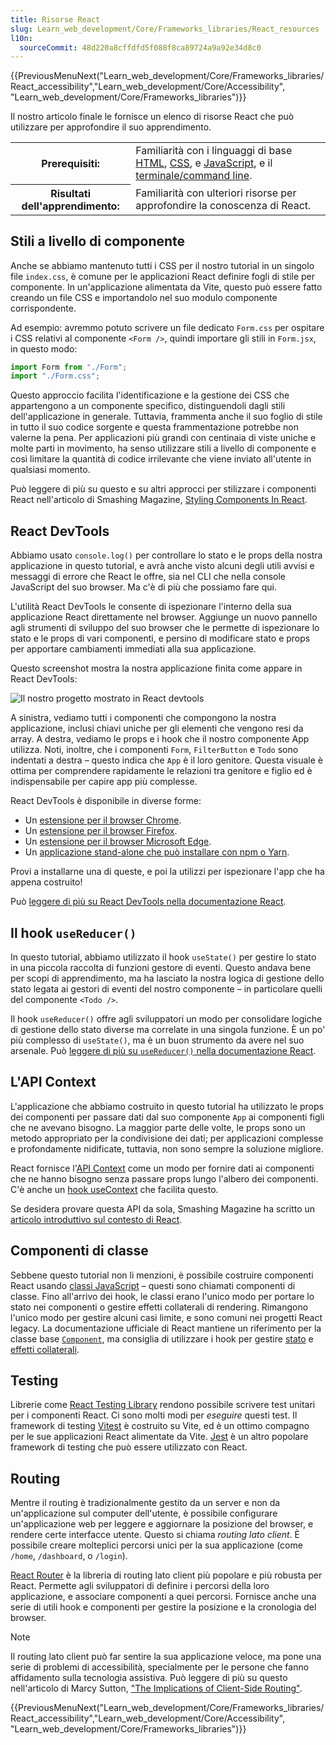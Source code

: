 ```yaml
---
title: Risorse React
slug: Learn_web_development/Core/Frameworks_libraries/React_resources
l10n:
  sourceCommit: 48d220a8cffdfd5f088f8ca89724a9a92e34d8c0
---
```


{{PreviousMenuNext("Learn_web_development/Core/Frameworks_libraries/React_accessibility","Learn_web_development/Core/Accessibility", "Learn_web_development/Core/Frameworks_libraries")}}

Il nostro articolo finale le fornisce un elenco di risorse React che può utilizzare per approfondire il suo apprendimento.

<table>
  <tbody>
    <tr>
      <th scope="row">Prerequisiti:</th>
      <td>
        Familiarità con i linguaggi di base <a href="/it/docs/Learn_web_development/Core/Structuring_content">HTML</a>,
        <a href="/it/docs/Learn_web_development/Core/Styling_basics">CSS</a>, e
        <a href="/it/docs/Learn_web_development/Core/Scripting">JavaScript</a>, e il <a href="/it/docs/Learn_web_development/Getting_started/Environment_setup/Command_line">terminale/command line</a>.
      </td>
    </tr>
    <tr>
      <th scope="row">Risultati dell'apprendimento:</th>
      <td>Familiarità con ulteriori risorse per approfondire la conoscenza di React.</td>
    </tr>
  </tbody>
</table>

## Stili a livello di componente

Anche se abbiamo mantenuto tutti i CSS per il nostro tutorial in un singolo file `index.css`, è comune per le applicazioni React definire fogli di stile per componente. In un'applicazione alimentata da Vite, questo può essere fatto creando un file CSS e importandolo nel suo modulo componente corrispondente.

Ad esempio: avremmo potuto scrivere un file dedicato `Form.css` per ospitare i CSS relativi al componente `<Form />`, quindi importare gli stili in `Form.jsx`, in questo modo:

```jsx
import Form from "./Form";
import "./Form.css";
```

Questo approccio facilita l'identificazione e la gestione dei CSS che appartengono a un componente specifico, distinguendoli dagli stili dell'applicazione in generale. Tuttavia, frammenta anche il suo foglio di stile in tutto il suo codice sorgente e questa frammentazione potrebbe non valerne la pena. Per applicazioni più grandi con centinaia di viste uniche e molte parti in movimento, ha senso utilizzare stili a livello di componente e così limitare la quantità di codice irrilevante che viene inviato all'utente in qualsiasi momento.

Può leggere di più su questo e su altri approcci per stilizzare i componenti React nell'articolo di Smashing Magazine, [Styling Components In React](https://www.smashingmagazine.com/2020/05/styling-components-react/).

## React DevTools

Abbiamo usato `console.log()` per controllare lo stato e le props della nostra applicazione in questo tutorial, e avrà anche visto alcuni degli utili avvisi e messaggi di errore che React le offre, sia nel CLI che nella console JavaScript del suo browser. Ma c'è di più che possiamo fare qui.

L'utilità React DevTools le consente di ispezionare l'interno della sua applicazione React direttamente nel browser. Aggiunge un nuovo pannello agli strumenti di sviluppo del suo browser che le permette di ispezionare lo stato e le props di vari componenti, e persino di modificare stato e props per apportare cambiamenti immediati alla sua applicazione.

Questo screenshot mostra la nostra applicazione finita come appare in React DevTools:

![Il nostro progetto mostrato in React devtools](react-devtools.png)

A sinistra, vediamo tutti i componenti che compongono la nostra applicazione, inclusi chiavi uniche per gli elementi che vengono resi da array. A destra, vediamo le props e i hook che il nostro componente App utilizza. Noti, inoltre, che i componenti `Form`, `FilterButton` e `Todo` sono indentati a destra – questo indica che `App` è il loro genitore. Questa visuale è ottima per comprendere rapidamente le relazioni tra genitore e figlio ed è indispensabile per capire app più complesse.

React DevTools è disponibile in diverse forme:

- Un [estensione per il browser Chrome](https://chromewebstore.google.com/detail/react-developer-tools/fmkadmapgofadopljbjfkapdkoienihi?hl=en).
- Un [estensione per il browser Firefox](https://addons.mozilla.org/en-US/firefox/addon/react-devtools/).
- Un [estensione per il browser Microsoft Edge](https://microsoftedge.microsoft.com/addons/detail/react-developer-tools/gpphkfbcpidddadnkolkpfckpihlkkil).
- Un [applicazione stand-alone che può installare con npm o Yarn](https://www.npmjs.com/package/react-devtools).

Provi a installarne una di queste, e poi la utilizzi per ispezionare l'app che ha appena costruito!

Può [leggere di più su React DevTools nella documentazione React](https://react.dev/learn/react-developer-tools).

## Il hook `useReducer()`

In questo tutorial, abbiamo utilizzato il hook `useState()` per gestire lo stato in una piccola raccolta di funzioni gestore di eventi. Questo andava bene per scopi di apprendimento, ma ha lasciato la nostra logica di gestione dello stato legata ai gestori di eventi del nostro componente – in particolare quelli del componente `<Todo />`.

Il hook `useReducer()` offre agli sviluppatori un modo per consolidare logiche di gestione dello stato diverse ma correlate in una singola funzione. È un po' più complesso di `useState()`, ma è un buon strumento da avere nel suo arsenale. Può [leggere di più su `useReducer()` nella documentazione React](https://react.dev/learn/extracting-state-logic-into-a-reducer).

## L'API Context

L'applicazione che abbiamo costruito in questo tutorial ha utilizzato le props dei componenti per passare dati dal suo componente `App` ai componenti figli che ne avevano bisogno. La maggior parte delle volte, le props sono un metodo appropriato per la condivisione dei dati; per applicazioni complesse e profondamente nidificate, tuttavia, non sono sempre la soluzione migliore.

React fornisce l'[API Context](https://react.dev/learn/passing-data-deeply-with-context) come un modo per fornire dati ai componenti che ne hanno bisogno senza passare props lungo l'albero dei componenti. C'è anche un [hook useContext](https://react.dev/reference/react/useContext) che facilita questo.

Se desidera provare questa API da sola, Smashing Magazine ha scritto un [articolo introduttivo sul contesto di React](https://www.smashingmagazine.com/2020/01/introduction-react-context-api/).

## Componenti di classe

Sebbene questo tutorial non li menzioni, è possibile costruire componenti React usando [classi JavaScript](/it/docs/Web/JavaScript/Reference/Classes) – questi sono chiamati componenti di classe. Fino all'arrivo dei hook, le classi erano l'unico modo per portare lo stato nei componenti o gestire effetti collaterali di rendering. Rimangono l'unico modo per gestire alcuni casi limite, e sono comuni nei progetti React legacy. La documentazione ufficiale di React mantiene un riferimento per la classe base [`Component`](https://react.dev/reference/react/Component), ma consiglia di utilizzare i hook per gestire [stato](https://react.dev/learn/state-a-components-memory) e [effetti collaterali](https://react.dev/learn/synchronizing-with-effects).

## Testing

Librerie come [React Testing Library](https://testing-library.com/docs/react-testing-library/intro/) rendono possibile scrivere test unitari per i componenti React. Ci sono molti modi per _eseguire_ questi test. Il framework di testing [Vitest](https://vitest.dev/) è costruito su Vite, ed è un ottimo compagno per le sue applicazioni React alimentate da Vite. [Jest](https://jestjs.io/) è un altro popolare framework di testing che può essere utilizzato con React.

## Routing

Mentre il routing è tradizionalmente gestito da un server e non da un'applicazione sul computer dell'utente, è possibile configurare un'applicazione web per leggere e aggiornare la posizione del browser, e rendere certe interfacce utente. Questo si chiama _routing lato client_. È possibile creare molteplici percorsi unici per la sua applicazione (come `/home`, `/dashboard`, o `/login`).

[React Router](https://reactrouter.com/) è la libreria di routing lato client più popolare e più robusta per React. Permette agli sviluppatori di definire i percorsi della loro applicazione, e associare componenti a quei percorsi. Fornisce anche una serie di utili hook e componenti per gestire la posizione e la cronologia del browser.

> [!NOTE]
> Il routing lato client può far sentire la sua applicazione veloce, ma pone una serie di problemi di accessibilità, specialmente per le persone che fanno affidamento sulla tecnologia assistiva. Può leggere di più su questo nell'articolo di Marcy Sutton, ["The Implications of Client-Side Routing"](https://testingaccessibility.com/implications-of-client-side-routing).

{{PreviousMenuNext("Learn_web_development/Core/Frameworks_libraries/React_accessibility","Learn_web_development/Core/Accessibility", "Learn_web_development/Core/Frameworks_libraries")}}
